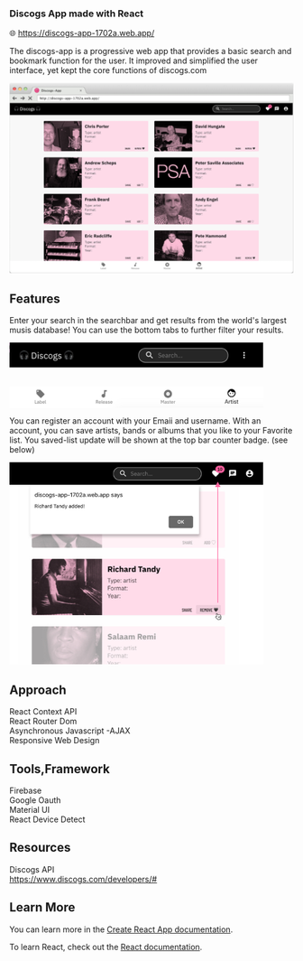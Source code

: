 ### Discogs App made with React

🌐 https://discogs-app-1702a.web.app/

The discogs-app is a progressive web app that provides a basic search and bookmark function for the user. It improved and simplified the user interface, yet kept the core functions of discogs.com

<img src="public/Discogs-LandingPage.png" width="900">


## Features
Enter your search in the searchbar and get results from the world's largest musis database! 
You can use the bottom tabs to further filter your results.



<img src="public/SearchBar.jpg" width="450" style="display:block">
<br>
<br>
<img src="public/BottomNavTabs.jpeg"  width="450" style="display:block">


You can register an account with your Emaii and username. With an account, you can save artists, bands or albums that you like to your Favorite list. You saved-list update will be shown at the top bar counter badge. (see below) 


<img src="public/SaveFavorite.jpg"  width="450">

## Approach

React Context API <br>
React Router Dom  <br>
Asynchronous Javascript -AJAX <br>
Responsive Web Design <br>


## Tools,Framework

Firebase  <br>
Google Oauth <br>
Material UI <br>
React Device Detect <br>


## Resources

Discogs API  <br>
https://www.discogs.com/developers/#  <br>



## Learn More

You can learn more in the [Create React App documentation](https://facebook.github.io/create-react-app/docs/getting-started).

To learn React, check out the [React documentation](https://reactjs.org/).
